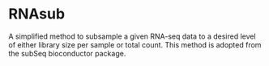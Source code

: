 # RNAsub
A simplified method to subsample a given RNA-seq data to a desired level of either library size per sample or total count. This method is adopted  from the subSeq bioconductor package.
